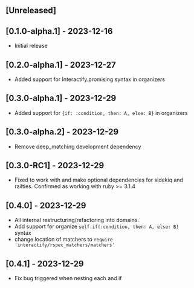 ## [Unreleased]

## [0.1.0-alpha.1] - 2023-12-16

- Initial release

## [0.2.0-alpha.1] - 2023-12-27

- Added support for Interactify.promising syntax in organizers

## [0.3.0-alpha.1] - 2023-12-29

- Added support for `{if: :condition, then: A, else: B}` in organizers

## [0.3.0-alpha.2] - 2023-12-29

- Remove deep_matching development dependency

## [0.3.0-RC1] - 2023-12-29

- Fixed to work with and make optional dependencies for sidekiq and railties. Confirmed as working with ruby >= 3.1.4

## [0.4.0] - 2023-12-29

- All internal restructuring/refactoring into domains. 
- Add support for organize `self.if(:condition, then: A, else: B)` syntax
- change location of matchers to `require 'interactify/rspec_matchers/matchers'`

## [0.4.1] - 2023-12-29
- Fix bug triggered when nesting each and if
